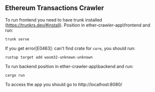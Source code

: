 Ethereum Transactions Crawler
---
To run frontend you need to have trunk installed (https://trunkrs.dev/#install).
Position in ether-crawler-app\frontend and run:
```
trunk serve
```
If you get error[E0463]: can't find crate for `core`, you should run:
```
rustup target add wasm32-unknown-unknown
```
To run backend position in ether-crawler-app\backend and run:
```
cargo run
```
To access the app you should go to http://localhost:8080/